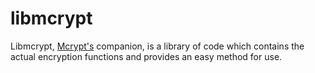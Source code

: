 libmcrypt
=========

Libmcrypt, [Mcrypt's](https://github.com/jackspirou/libmcrypt) companion, is a library of code which contains the actual encryption functions and provides an easy method for use.
